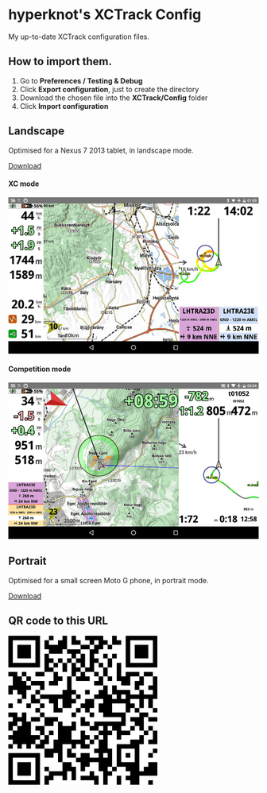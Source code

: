 # hyperknot's XCTrack Config

My up-to-date XCTrack configuration files.

## How to import them.

1. Go to **Preferences / Testing & Debug**
2. Click **Export configuration**, just to create the directory
3. Download the chosen file into the **XCTrack/Config** folder
4. Click **Import configuration**




## Landscape

Optimised for a Nexus 7 2013 tablet, in landscape mode. 

[Download](https://gitcdn.link/repo/hyperknot/xctrack-config/master/screens/hyperknot-landscape.cfg)

#### XC mode

![landscape-xc](images/landscape-xc.jpg)

#### Competition mode

![landscape-comp](images/landscape-comp.jpg)



## Portrait

Optimised for a small screen Moto G phone, in portrait mode. 

[Download](https://gitcdn.link/repo/hyperknot/xctrack-config/master/screens/hyperknot-portrait.cfg)





## QR code to this URL

![QR](images/qr.png)
